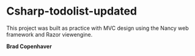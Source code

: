 # Csharp-todolist-updated

This project was built as practice with MVC design using the Nancy web framework and Razor viewengine.

**Brad Copenhaver**
